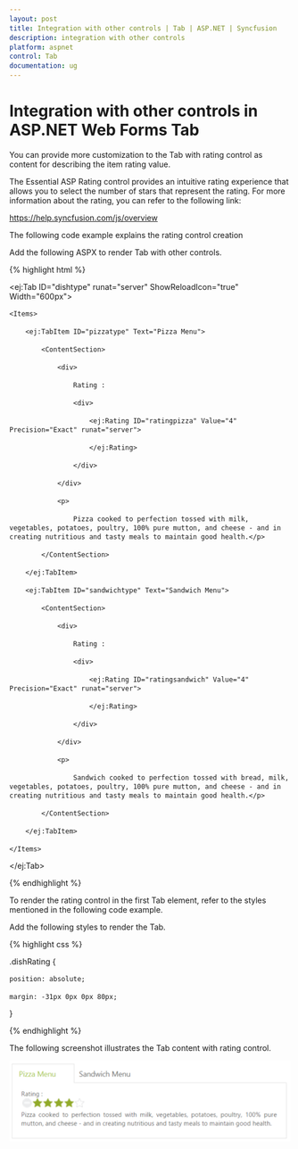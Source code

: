 ```yaml
---
layout: post
title: Integration with other controls | Tab | ASP.NET | Syncfusion
description: integration with other controls
platform: aspnet
control: Tab
documentation: ug
---
```


# Integration with other controls in ASP.NET Web Forms Tab

You can provide more customization to the Tab with rating control as content for describing the item rating value.

The Essential ASP Rating control provides an intuitive rating experience that allows you to select the number of stars that represent the rating. For more information about the rating, you can refer to the following link:

<https://help.syncfusion.com/js/overview>

The following code example explains the rating control creation

Add the following ASPX to render Tab with other controls.

{% highlight html %}

<ej:Tab ID="dishtype" runat="server" ShowReloadIcon="true" Width="600px">

    <Items>

        <ej:TabItem ID="pizzatype" Text="Pizza Menu">

            <ContentSection>

                <div>

                    Rating :

                    <div>

                        <ej:Rating ID="ratingpizza" Value="4" Precision="Exact" runat="server">

                        </ej:Rating>

                    </div>

                </div>

                <p>

                    Pizza cooked to perfection tossed with milk, vegetables, potatoes, poultry, 100% pure mutton, and cheese - and in creating nutritious and tasty meals to maintain good health.</p>

            </ContentSection>

        </ej:TabItem>

        <ej:TabItem ID="sandwichtype" Text="Sandwich Menu">

            <ContentSection>

                <div>

                    Rating :

                    <div>

                        <ej:Rating ID="ratingsandwich" Value="4" Precision="Exact" runat="server">

                        </ej:Rating>

                    </div>

                </div>

                <p>

                    Sandwich cooked to perfection tossed with bread, milk, vegetables, potatoes, poultry, 100% pure mutton, and cheese - and in creating nutritious and tasty meals to maintain good health.</p>

            </ContentSection>

        </ej:TabItem>

    </Items>

</ej:Tab>

{% endhighlight %}

To render the rating control in the first Tab element, refer to the styles mentioned in the following code example. 

Add the following styles to render the Tab.

{% highlight css %}

.dishRating {

	position: absolute;

	margin: -31px 0px 0px 80px;

}   

{% endhighlight %}



The following screenshot illustrates the Tab content with rating control. 

![Integration with other controls](Integration-with-other-controls_images/Integration-with-other-controls_img1.png) 



